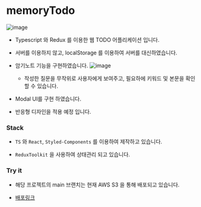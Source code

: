 # memoryTodo
![image](https://user-images.githubusercontent.com/75164778/177763144-50cbde3e-94b2-4e78-8f14-305a8297cc73.png)

- Typescript 와 Redux 를 이용한 웹 TODO 어플리케이션 입니다.

- 서버를 이용하지 않고, localStorage 를 이용하여 서버를 대신하였습니다.

- 암기노트 기능을 구현하였습니다.
![image](https://user-images.githubusercontent.com/75164778/177763548-dfcbc240-1694-4909-975d-a2efab2c339a.png)
  - 작성한 질문을 무작위로 사용자에게 보여주고, 필요하에 키워드 및 본문을 확인 할 수 있습니다.

- Modal UI를 구현 하였습니다.

- 반응형 디자인을 적용 예정 입니다.

### Stack

- `TS` 와 `React`, `Styled-Components` 를 이용하여 제작하고 있습니다.

- `ReduxToolkit` 을 사용하여 상태관리 되고 있습니다.


### Try it

- 해당 프로젝트의 main 브랜치는 현재 AWS S3 을 통해 배포되고 있습니다.

- [배포링크](http://memory-todo.s3-website.ap-northeast-2.amazonaws.com/todo)

